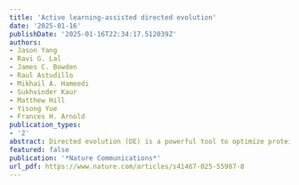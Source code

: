 ```yaml
---
title: 'Active learning-assisted directed evolution'
date: '2025-01-16'
publishDate: '2025-01-16T22:34:17.512039Z'
authors:
- Jason Yang
- Ravi G. Lal
- James C. Bowden
- Raul Astudillo
- Mikhail A. Hameedi
- Sukhvinder Kaur
- Matthew Hill
- Yisong Yue
- Frances H. Arnold
publication_types:
- '2'
abstract: Directed evolution (DE) is a powerful tool to optimize protein fitness for a specific application. However, DE can be inefficient when mutations exhibit non-additive, or epistatic, behavior. Here, we present Active Learning-assisted Directed Evolution (ALDE), an iterative machine learning-assisted DE workflow that leverages uncertainty quantification to explore the search space of proteins more efficiently than current DE methods. We apply ALDE to an engineering landscape that is challenging for DE; namely, optimization of five epistatic residues in the active site of an enzyme. In three rounds of wet-lab experimentation, we improve the yield of a desired product of a non-native cyclopropanation reaction from 12% to 93%. We also perform computational simulations on existing protein sequence-fitness datasets to support our argument that ALDE can be more effective than DE. Overall, ALDE is a practical and broadly applicable strategy to unlock improved protein engineering outcomes.
featured: false
publication: '*Nature Communications*'
url_pdf: https://www.nature.com/articles/s41467-025-55987-8
---
```


